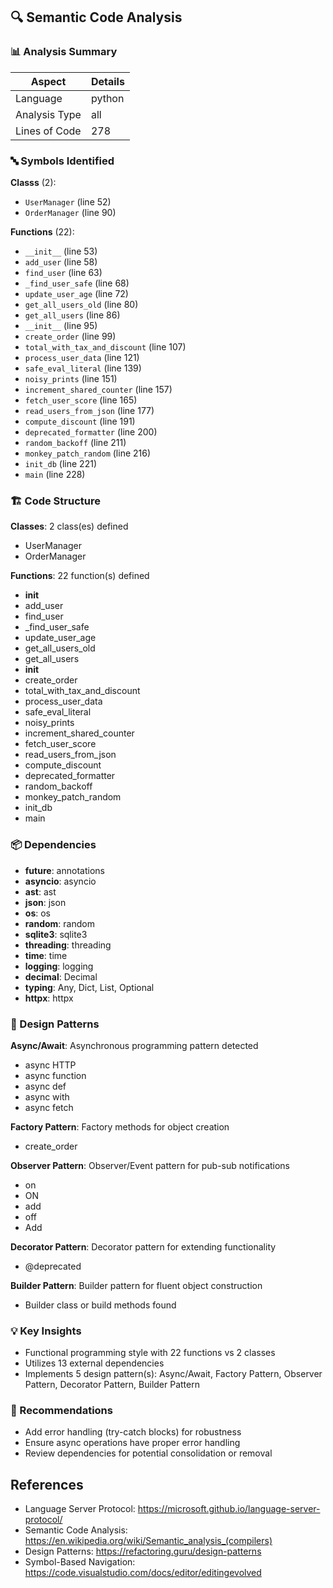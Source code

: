 ## 🔍 Semantic Code Analysis



### 📊 Analysis Summary
| Aspect | Details |
|---|---|
| Language | python |
| Analysis Type | all |
| Lines of Code | 278 |

### 🔤 Symbols Identified

**Classs** (2):
- `UserManager` (line 52)
- `OrderManager` (line 90)

**Functions** (22):
- `__init__` (line 53)
- `add_user` (line 58)
- `find_user` (line 63)
- `_find_user_safe` (line 68)
- `update_user_age` (line 72)
- `get_all_users_old` (line 80)
- `get_all_users` (line 86)
- `__init__` (line 95)
- `create_order` (line 99)
- `total_with_tax_and_discount` (line 107)
- `process_user_data` (line 121)
- `safe_eval_literal` (line 139)
- `noisy_prints` (line 151)
- `increment_shared_counter` (line 157)
- `fetch_user_score` (line 165)
- `read_users_from_json` (line 177)
- `compute_discount` (line 191)
- `deprecated_formatter` (line 200)
- `random_backoff` (line 211)
- `monkey_patch_random` (line 216)
- `init_db` (line 221)
- `main` (line 228)


### 🏗️ Code Structure

**Classes**: 2 class(es) defined
- UserManager
- OrderManager

**Functions**: 22 function(s) defined
- __init__
- add_user
- find_user
- _find_user_safe
- update_user_age
- get_all_users_old
- get_all_users
- __init__
- create_order
- total_with_tax_and_discount
- process_user_data
- safe_eval_literal
- noisy_prints
- increment_shared_counter
- fetch_user_score
- read_users_from_json
- compute_discount
- deprecated_formatter
- random_backoff
- monkey_patch_random
- init_db
- main


### 📦 Dependencies

- **__future__**: annotations
- **asyncio**: asyncio
- **ast**: ast
- **json**: json
- **os**: os
- **random**: random
- **sqlite3**: sqlite3
- **threading**: threading
- **time**: time
- **logging**: logging
- **decimal**: Decimal
- **typing**: Any, Dict, List, Optional
- **httpx**: httpx


### 🎨 Design Patterns

**Async/Await**: Asynchronous programming pattern detected
- async HTTP
- async function
- async def
- async with
- async fetch

**Factory Pattern**: Factory methods for object creation
- create_order

**Observer Pattern**: Observer/Event pattern for pub-sub notifications
- on
- ON
- add
- off
- Add

**Decorator Pattern**: Decorator pattern for extending functionality
- @deprecated

**Builder Pattern**: Builder pattern for fluent object construction
- Builder class or build methods found



### 💡 Key Insights
- Functional programming style with 22 functions vs 2 classes
- Utilizes 13 external dependencies
- Implements 5 design pattern(s): Async/Await, Factory Pattern, Observer Pattern, Decorator Pattern, Builder Pattern

### 🎯 Recommendations
- Add error handling (try-catch blocks) for robustness
- Ensure async operations have proper error handling
- Review dependencies for potential consolidation or removal
## References
- Language Server Protocol: https://microsoft.github.io/language-server-protocol/
- Semantic Code Analysis: https://en.wikipedia.org/wiki/Semantic_analysis_(compilers)
- Design Patterns: https://refactoring.guru/design-patterns
- Symbol-Based Navigation: https://code.visualstudio.com/docs/editor/editingevolved


